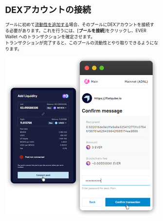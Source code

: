 # DEXアカウントの接続

プールに初めて[流動性を追加する](add-liquidity.md)場合、そのプールにDEXアカウントを接続する必要があります。これを行うには、\[**プールを接続**]をクリックし、EVER Wallet へのトランザクションを確定させます。 \
トランザクションが完了すると、このプールの流動性とやり取りできるようになります。

![](<../../../.gitbook/assets/image (89).png>)
